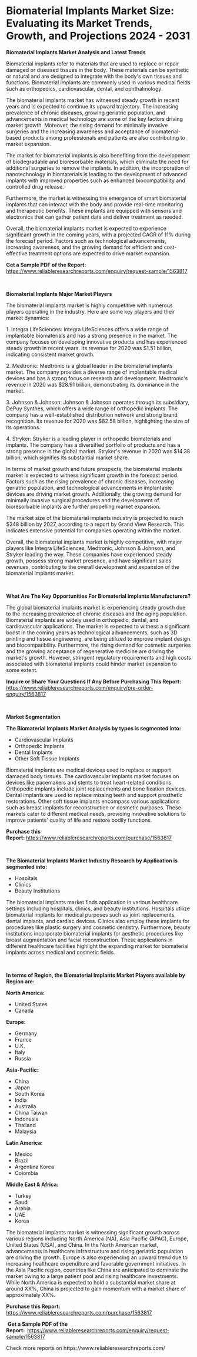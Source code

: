 <p><h1>Biomaterial Implants Market Size: Evaluating its Market Trends, Growth, and Projections 2024 - 2031</h1></p><p><strong>Biomaterial Implants Market Analysis and Latest Trends</strong></p>
<p><p>Biomaterial implants refer to materials that are used to replace or repair damaged or diseased tissues in the body. These materials can be synthetic or natural and are designed to integrate with the body's own tissues and functions. Biomaterial implants are commonly used in various medical fields such as orthopedics, cardiovascular, dental, and ophthalmology.</p><p>The biomaterial implants market has witnessed steady growth in recent years and is expected to continue its upward trajectory. The increasing prevalence of chronic diseases, growing geriatric population, and advancements in medical technology are some of the key factors driving market growth. Moreover, the rising demand for minimally invasive surgeries and the increasing awareness and acceptance of biomaterial-based products among professionals and patients are also contributing to market expansion.</p><p>The market for biomaterial implants is also benefiting from the development of biodegradable and bioresorbable materials, which eliminate the need for additional surgeries to remove the implants. In addition, the incorporation of nanotechnology in biomaterials is leading to the development of advanced implants with improved properties such as enhanced biocompatibility and controlled drug release.</p><p>Furthermore, the market is witnessing the emergence of smart biomaterial implants that can interact with the body and provide real-time monitoring and therapeutic benefits. These implants are equipped with sensors and electronics that can gather patient data and deliver treatment as needed.</p><p>Overall, the biomaterial implants market is expected to experience significant growth in the coming years, with a projected CAGR of 11% during the forecast period. Factors such as technological advancements, increasing awareness, and the growing demand for efficient and cost-effective treatment options are expected to drive market expansion.</p></p>
<p><strong>Get a Sample PDF of the Report:&nbsp;</strong> <a href="https://www.reliableresearchreports.com/enquiry/request-sample/1563817">https://www.reliableresearchreports.com/enquiry/request-sample/1563817</a></p>
<p>&nbsp;</p>
<p><strong>Biomaterial Implants Major Market Players</strong></p>
<p><p>The biomaterial implants market is highly competitive with numerous players operating in the industry. Here are some key players and their market dynamics:</p><p>1. Integra LifeSciences: Integra LifeSciences offers a wide range of implantable biomaterials and has a strong presence in the market. The company focuses on developing innovative products and has experienced steady growth in recent years. Its revenue for 2020 was $1.51 billion, indicating consistent market growth.</p><p>2. Medtronic: Medtronic is a global leader in the biomaterial implants market. The company provides a diverse range of implantable medical devices and has a strong focus on research and development. Medtronic's revenue in 2020 was $28.91 billion, demonstrating its dominance in the market.</p><p>3. Johnson & Johnson: Johnson & Johnson operates through its subsidiary, DePuy Synthes, which offers a wide range of orthopedic implants. The company has a well-established distribution network and strong brand recognition. Its revenue for 2020 was $82.58 billion, highlighting the size of its operations.</p><p>4. Stryker: Stryker is a leading player in orthopedic biomaterials and implants. The company has a diversified portfolio of products and has a strong presence in the global market. Stryker's revenue in 2020 was $14.38 billion, which signifies its substantial market share.</p><p>In terms of market growth and future prospects, the biomaterial implants market is expected to witness significant growth in the forecast period. Factors such as the rising prevalence of chronic diseases, increasing geriatric population, and technological advancements in implantable devices are driving market growth. Additionally, the growing demand for minimally invasive surgical procedures and the development of bioresorbable implants are further propelling market expansion.</p><p>The market size of the biomaterial implants industry is projected to reach $248 billion by 2027, according to a report by Grand View Research. This indicates extensive potential for companies operating within the market.</p><p>Overall, the biomaterial implants market is highly competitive, with major players like Integra LifeSciences, Medtronic, Johnson & Johnson, and Stryker leading the way. These companies have experienced steady growth, possess strong market presence, and have significant sales revenues, contributing to the overall development and expansion of the biomaterial implants market.</p></p>
<p>&nbsp;</p>
<p><strong>What Are The Key Opportunities For Biomaterial Implants Manufacturers?</strong></p>
<p><p>The global biomaterial implants market is experiencing steady growth due to the increasing prevalence of chronic diseases and the aging population. Biomaterial implants are widely used in orthopedic, dental, and cardiovascular applications. The market is expected to witness a significant boost in the coming years as technological advancements, such as 3D printing and tissue engineering, are being utilized to improve implant design and biocompatibility. Furthermore, the rising demand for cosmetic surgeries and the growing acceptance of regenerative medicine are driving the market's growth. However, stringent regulatory requirements and high costs associated with biomaterial implants could hinder market expansion to some extent.</p></p>
<p><strong>Inquire or Share Your Questions If Any Before Purchasing This Report:</strong> <a href="https://www.reliableresearchreports.com/enquiry/pre-order-enquiry/1563817">https://www.reliableresearchreports.com/enquiry/pre-order-enquiry/1563817</a></p>
<p>&nbsp;</p>
<p><strong>Market Segmentation</strong></p>
<p><strong>The Biomaterial Implants Market Analysis by types is segmented into:</strong></p>
<p><ul><li>Cardiovascular Implants</li><li>Orthopedic Implants</li><li>Dental Implants</li><li>Other Soft Tissue Implants</li></ul></p>
<p><p>Biomaterial implants are medical devices used to replace or support damaged body tissues. The cardiovascular implants market focuses on devices like pacemakers and stents to treat heart-related conditions. Orthopedic implants include joint replacements and bone fixation devices. Dental implants are used to replace missing teeth and support prosthetic restorations. Other soft tissue implants encompass various applications such as breast implants for reconstruction or cosmetic purposes. These markets cater to different medical needs, providing innovative solutions to improve patients' quality of life and restore bodily functions.</p></p>
<p><strong>Purchase this Report:&nbsp;</strong><a href="https://www.reliableresearchreports.com/purchase/1563817">https://www.reliableresearchreports.com/purchase/1563817</a></p>
<p>&nbsp;</p>
<p><strong>The Biomaterial Implants Market Industry Research by Application is segmented into:</strong></p>
<p><ul><li>Hospitals</li><li>Clinics</li><li>Beauty Institutions</li></ul></p>
<p><p>The biomaterial implants market finds application in various healthcare settings including hospitals, clinics, and beauty institutions. Hospitals utilize biomaterial implants for medical purposes such as joint replacements, dental implants, and cardiac devices. Clinics also employ these implants for procedures like plastic surgery and cosmetic dentistry. Furthermore, beauty institutions incorporate biomaterial implants for aesthetic procedures like breast augmentation and facial reconstruction. These applications in different healthcare facilities highlight the expanding market for biomaterial implants across medical and cosmetic fields.</p></p>
<p>&nbsp;</p>
<p><strong>In terms of Region, the Biomaterial Implants Market Players available by Region are:</strong></p>
<p>
    <p> <strong> North America: </strong>
        <ul>
            <li>United States</li>
            <li>Canada</li>
        </ul>
        </p> 
    <p> <strong> Europe: </strong>
        <ul>
            <li>Germany</li>
            <li>France</li>
            <li>U.K.</li>
            <li>Italy</li>
            <li>Russia</li>
        </ul>
        </p> 
    <p> <strong> Asia-Pacific: </strong>
        <ul>
            <li>China</li>
            <li>Japan</li>
            <li>South Korea</li>
            <li>India</li>
            <li>Australia</li>
            <li>China Taiwan</li>
            <li>Indonesia</li>
            <li>Thailand</li>
            <li>Malaysia</li>
        </ul>
        </p> 
    <p> <strong> Latin America: </strong>
        <ul>
            <li>Mexico</li>
            <li>Brazil</li>
            <li>Argentina Korea</li>
            <li>Colombia</li>
        </ul>
        </p> 
    <p> <strong> Middle East & Africa: </strong>
        <ul>
            <li>Turkey</li>
            <li>Saudi</li>
            <li>Arabia</li>
            <li>UAE</li>
            <li>Korea</li>
        </ul>
    </p>
    </p>
<p><p>The biomaterial implants market is witnessing significant growth across various regions including North America (NA), Asia Pacific (APAC), Europe, United States (USA), and China. In the North American market, advancements in healthcare infrastructure and rising geriatric population are driving the growth. Europe is also experiencing an upward trend due to increasing healthcare expenditure and favorable government initiatives. In the Asia Pacific region, countries like China are anticipated to dominate the market owing to a large patient pool and rising healthcare investments. While North America is expected to hold a substantial market share at around XX%, China is projected to gain momentum with a market share of approximately XX%.</p></p>
<p><strong>Purchase this Report: </strong><a href="https://www.reliableresearchreports.com/purchase/1563817">https://www.reliableresearchreports.com/purchase/1563817</a></p>
<p>&nbsp;<strong>Get a Sample PDF of the Report:&nbsp;&nbsp;</strong><a href="https://www.reliableresearchreports.com/enquiry/request-sample/1563817">https://www.reliableresearchreports.com/enquiry/request-sample/1563817</a></p>
<p><strong></strong></p>
<p>Check more reports on https://www.reliableresearchreports.com/</p>